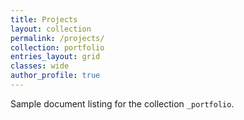 ```yaml
---
title: Projects
layout: collection
permalink: /projects/
collection: portfolio
entries_layout: grid
classes: wide
author_profile: true
---
```


Sample document listing for the collection `_portfolio`.